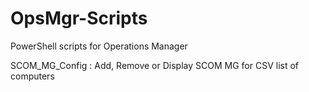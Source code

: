 # OpsMgr-Scripts
PowerShell scripts for Operations Manager

SCOM_MG_Config : Add, Remove or Display SCOM MG for CSV list of computers
